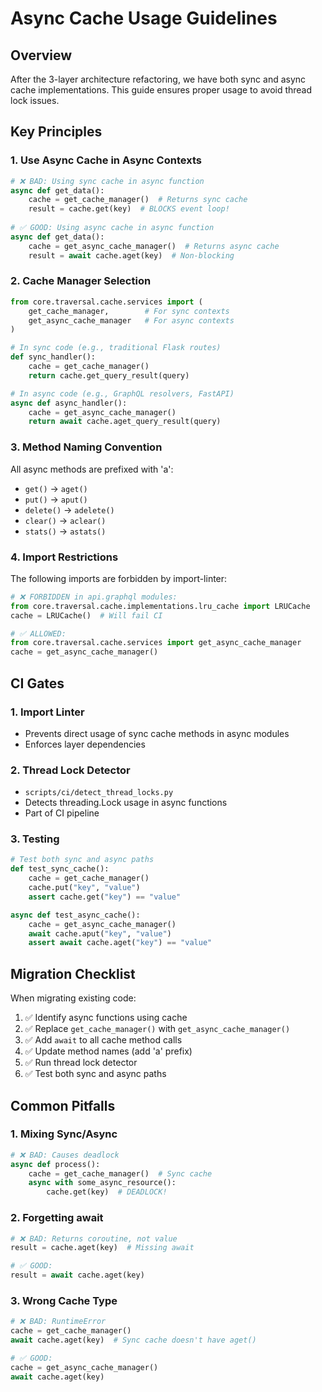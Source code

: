 # Async Cache Usage Guidelines

## Overview

After the 3-layer architecture refactoring, we have both sync and async cache implementations. This guide ensures proper usage to avoid thread lock issues.

## Key Principles

### 1. Use Async Cache in Async Contexts

```python
# ❌ BAD: Using sync cache in async function
async def get_data():
    cache = get_cache_manager()  # Returns sync cache
    result = cache.get(key)  # BLOCKS event loop!
    
# ✅ GOOD: Using async cache in async function
async def get_data():
    cache = get_async_cache_manager()  # Returns async cache
    result = await cache.aget(key)  # Non-blocking
```

### 2. Cache Manager Selection

```python
from core.traversal.cache.services import (
    get_cache_manager,        # For sync contexts
    get_async_cache_manager   # For async contexts
)

# In sync code (e.g., traditional Flask routes)
def sync_handler():
    cache = get_cache_manager()
    return cache.get_query_result(query)

# In async code (e.g., GraphQL resolvers, FastAPI)
async def async_handler():
    cache = get_async_cache_manager()
    return await cache.aget_query_result(query)
```

### 3. Method Naming Convention

All async methods are prefixed with 'a':
- `get()` → `aget()`
- `put()` → `aput()`
- `delete()` → `adelete()`
- `clear()` → `aclear()`
- `stats()` → `astats()`

### 4. Import Restrictions

The following imports are forbidden by import-linter:

```python
# ❌ FORBIDDEN in api.graphql modules:
from core.traversal.cache.implementations.lru_cache import LRUCache
cache = LRUCache()  # Will fail CI

# ✅ ALLOWED:
from core.traversal.cache.services import get_async_cache_manager
cache = get_async_cache_manager()
```

## CI Gates

### 1. Import Linter
- Prevents direct usage of sync cache methods in async modules
- Enforces layer dependencies

### 2. Thread Lock Detector
- `scripts/ci/detect_thread_locks.py`
- Detects threading.Lock usage in async functions
- Part of CI pipeline

### 3. Testing

```python
# Test both sync and async paths
def test_sync_cache():
    cache = get_cache_manager()
    cache.put("key", "value")
    assert cache.get("key") == "value"

async def test_async_cache():
    cache = get_async_cache_manager()
    await cache.aput("key", "value")
    assert await cache.aget("key") == "value"
```

## Migration Checklist

When migrating existing code:

1. ✅ Identify async functions using cache
2. ✅ Replace `get_cache_manager()` with `get_async_cache_manager()`
3. ✅ Add `await` to all cache method calls
4. ✅ Update method names (add 'a' prefix)
5. ✅ Run thread lock detector
6. ✅ Test both sync and async paths

## Common Pitfalls

### 1. Mixing Sync/Async
```python
# ❌ BAD: Causes deadlock
async def process():
    cache = get_cache_manager()  # Sync cache
    async with some_async_resource():
        cache.get(key)  # DEADLOCK!
```

### 2. Forgetting await
```python
# ❌ BAD: Returns coroutine, not value
result = cache.aget(key)  # Missing await

# ✅ GOOD:
result = await cache.aget(key)
```

### 3. Wrong Cache Type
```python
# ❌ BAD: RuntimeError
cache = get_cache_manager()
await cache.aget(key)  # Sync cache doesn't have aget()

# ✅ GOOD:
cache = get_async_cache_manager()
await cache.aget(key)
```